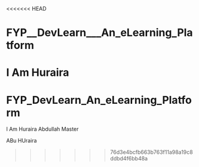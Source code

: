 <<<<<<< HEAD
# FYP__DevLearn___An_eLearning_Platform
I Am Huraira
=======
# FYP_DevLearn_An_eLearning_Platform
I Am Huraira
Abdullah Master

ABu HUraira
>>>>>>> 76d3e4bcfb663b763f11a98a19c8ddbd4f6bb48a
